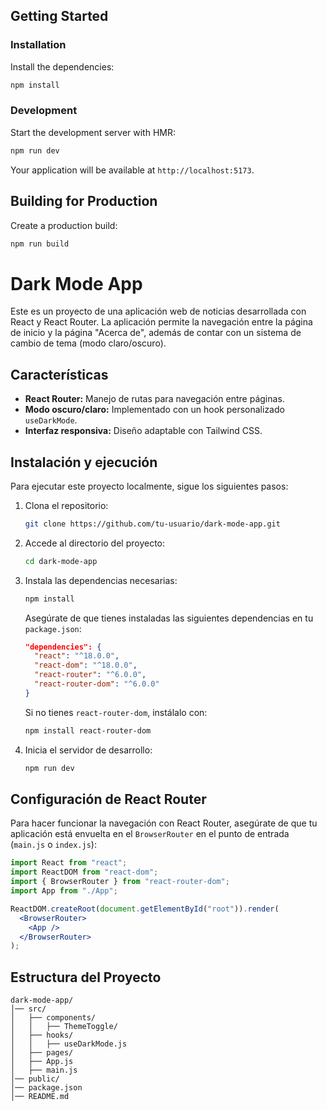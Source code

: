 ## Getting Started

### Installation

Install the dependencies:

```bash
npm install
```

### Development

Start the development server with HMR:

```bash
npm run dev
```

Your application will be available at `http://localhost:5173`.

## Building for Production

Create a production build:

```bash
npm run build
```

# Dark Mode App

Este es un proyecto de una aplicación web de noticias desarrollada con React y React Router. La aplicación permite la navegación entre la página de inicio y la página "Acerca de", además de contar con un sistema de cambio de tema (modo claro/oscuro).

## Características

- **React Router:** Manejo de rutas para navegación entre páginas.
- **Modo oscuro/claro:** Implementado con un hook personalizado `useDarkMode`.
- **Interfaz responsiva:** Diseño adaptable con Tailwind CSS.

## Instalación y ejecución

Para ejecutar este proyecto localmente, sigue los siguientes pasos:

1. Clona el repositorio:
   ```sh
   git clone https://github.com/tu-usuario/dark-mode-app.git
   ```
2. Accede al directorio del proyecto:
   ```sh
   cd dark-mode-app
   ```
3. Instala las dependencias necesarias:

   ```sh
   npm install
   ```

   Asegúrate de que tienes instaladas las siguientes dependencias en tu `package.json`:

   ```json
   "dependencies": {
     "react": "^18.0.0",
     "react-dom": "^18.0.0",
     "react-router": "^6.0.0",
     "react-router-dom": "^6.0.0"
   }
   ```

   Si no tienes `react-router-dom`, instálalo con:

   ```sh
   npm install react-router-dom
   ```

4. Inicia el servidor de desarrollo:
   ```sh
   npm run dev
   ```

## Configuración de React Router

Para hacer funcionar la navegación con React Router, asegúrate de que tu aplicación está envuelta en el `BrowserRouter` en el punto de entrada (`main.js` o `index.js`):

```jsx
import React from "react";
import ReactDOM from "react-dom";
import { BrowserRouter } from "react-router-dom";
import App from "./App";

ReactDOM.createRoot(document.getElementById("root")).render(
  <BrowserRouter>
    <App />
  </BrowserRouter>
);
```

## Estructura del Proyecto

```
dark-mode-app/
│── src/
│   ├── components/
│   │   ├── ThemeToggle/
│   ├── hooks/
│   │   ├── useDarkMode.js
│   ├── pages/
│   ├── App.js
│   ├── main.js
│── public/
│── package.json
│── README.md
```

